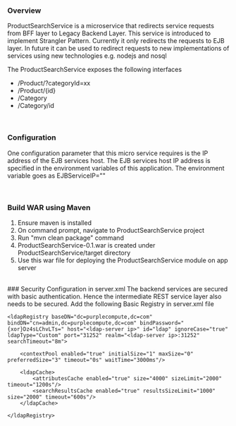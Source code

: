 ### Overview

ProductSearchService is a microservice that redirects service requests from BFF layer to Legacy Backend Layer. This service is introduced to implement Strangler Pattern. Currently it only redirects the requests to EJB layer. In future it can be used to redirect requests to new implementations of services using new technologies e.g. nodejs and nosql

The ProductSearchService exposes the following interfaces

- /Product/?categoryId=xx
- /Product/{id}
- /Category
- /Category/id

<br />


### Configuration

One configuration parameter that this micro service requires is the IP address of the EJB services host. The EJB services host IP address is specified in the environment variables of this application. The environment variable goes as EJBServiceIP="<IP>"

<br />

### Build WAR using Maven

1. Ensure maven is installed
2. On command prompt, navigate to ProductSearchService project
3. Run "mvn clean package" command
4. ProductSearchService-0.1.war is created under ProductSearchService/target directory
5. Use this war file for deploying the ProductSearchService module on app server

<br>
### Security Configuration in server.xml
The backend services are secured with basic authentication. Hence the intermediate REST service layer also needs to be secured. Add the following Basic Registry in server.xml file

    <ldapRegistry baseDN="dc=purplecompute,dc=com" bindDN="cn=admin,dc=purplecompute,dc=com" bindPassword="{xor}Dz4sLChvLTs=" host="<ldap-server ip>" id="ldap" ignoreCase="true" ldapType="Custom" port="31252" realm="<ldap-server ip>:31252" searchTimeout="8m">
     
        <contextPool enabled="true" initialSize="1" maxSize="0" preferredSize="3" timeout="0s" waitTime="3000ms"/>
        
        <ldapCache>
            <attributesCache enabled="true" size="4000" sizeLimit="2000" timeout="1200s"/>
            <searchResultsCache enabled="true" resultsSizeLimit="1000" size="2000" timeout="600s"/>
        </ldapCache>
    
    </ldapRegistry>
